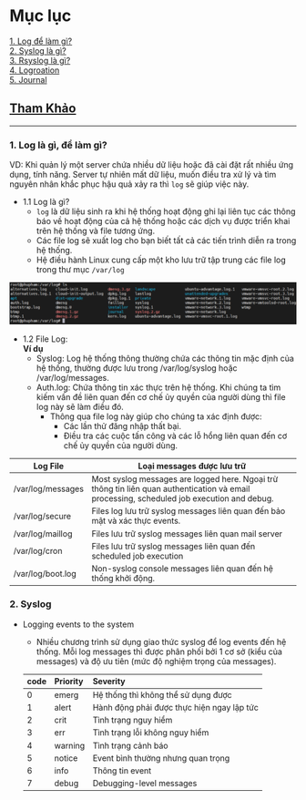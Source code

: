 # Mục lục    
[1. Log để làm gì?](#1)    
[2. Syslog là gì?](#2)    
[3. Rsyslog là gì?](#3)      
[4. Logroation](#4)     
[5. Journal](#5)     

## [Tham Khảo](#6)   

----  

<a name='1'></a>    
### 1. Log là gì, để làm gì? 
VD: Khi quản lý một server chứa nhiều dữ liệu hoặc đã cài đặt rất nhiều ứng dụng, tính năng. Server tự nhiên mất dữ liệu, muốn điều tra xử lý và tìm nguyên nhân khắc phục hậu quả xảy ra thì `log` sẽ giúp việc này.   
  -  1.1 Log là gì?             
     - `log` là dữ liệu sinh ra khi hệ thống hoạt động ghi lại liên tục các thông báo về hoạt động của cả hệ thống hoặc các dịch vụ được triển khai trên hệ thống và file tương ứng.   
     - Các file log sẽ xuất log cho bạn biết tất cả các tiến trình diễn ra trong hệ thống.   
     - Hệ điều hành Linux cung cấp một kho lưu trữ tập trung các file log trong thư mục `/var/log`     

  ![image](image/3.9.png)     
  - 1.2 File Log:   
     **Ví dụ**  
       - Syslog: Log hệ thống thông thường chứa các thông tin mặc định của hệ thống, thường được lưu trong /var/log/syslog hoặc /var/log/messages.      
       - Auth.log: Chứa thông tin xác thực trên hệ thống. Khi chúng ta tìm kiếm vấn đề liên quan đến cơ chế ủy quyền của người dùng thì file log này sẽ làm điều đó.   
          - Thông qua file log này giúp cho chúng ta xác định được:  
             - Các lần thử đăng nhập thất bại.   
             - Điều tra các cuộc tấn công và các lỗ hổng liên quan đến cơ chế ủy quyền của người dùng.      


|Log File|Loại messages được lưu trữ|   
|----|----|  
|/var/log/messages|Most syslog messages are logged here. Ngoại trừ thông tin liên quan authentication và email processing, scheduled job execution and debug.|   
|/var/log/secure|Files log lưu trữ syslog messages liên quan đến bảo mật và xác thực events.|   
|/var/log/maillog|Files lưu trữ syslog messages liên quan mail server |   
|/var/log/cron|Files lưu trữ syslog messages liên quan đến scheduled job execution |   
|/var/log/boot.log|Non-syslog console messages liên quan đến hệ thống khởi động.|     

<a name='2'></a>    
### 2. Syslog       
- Logging events to the system   
   - Nhiều chương trình sử dụng giao thức syslog để log events đến hệ thống. Mỗi log messages thì được phân phối bởi 1 cơ sở (kiểu của messages) và độ ưu tiên (mức độ nghiệm trọng của messages).         

   |code|Priority|Severity|   
   |----|----|----|   
   |0|emerg|Hệ thống thì không thể sử dụng được|    
   |1|alert|Hành động phải được thực hiện ngay lập tức|    
   |2|crit|Tình trạng nguy hiểm|   
   |3|err|Tình trạng lỗi không nguy hiểm|   
   |4|warning|Tình trạng cảnh báo|   
   |5|notice|Event bình thường nhưng quan trọng|   
   |6|info|Thông tin event|    
   |7|debug|Debugging-level messages|   






